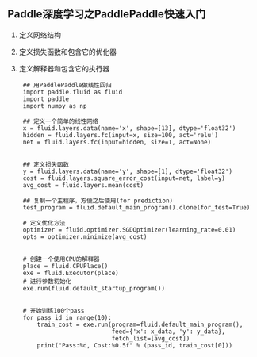 ## Paddle深度学习之PaddlePaddle快速入门
1. 定义网络结构
2. 定义损失函数和包含它的优化器
3. 定义解释器和包含它的执行器

		## 用PaddlePaddle做线性回归
		import paddle.fluid as fluid
		import paddle
		import numpy as np
		
		## 定义一个简单的线性网络
		x = fluid.layers.data(name='x', shape=[13], dtype='float32')
		hidden = fluid.layers.fc(input=x, size=100, act='relu')
		net = fluid.layers.fc(input=hidden, size=1, act=None)
		
		
		## 定义损失函数
		y = fluid.layers.data(name='y', shape=[1], dtype='float32')
		cost = fluid.layers.square_error_cost(input=net, label=y)
		avg_cost = fluid.layers.mean(cost)		
		
		## 复制一个主程序，方便之后使用(for prediction)
		test_program = fluid.default_main_program().clone(for_test=True)
		
		# 定义优化方法
		optimizer = fluid.optimizer.SGDOptimizer(learning_rate=0.01)
		opts = optimizer.minimize(avg_cost)	

		
		# 创建一个使用CPU的解释器
		place = fluid.CPUPlace()
		exe = fluid.Executor(place)
		# 进行参数初始化
		exe.run(fluid.default_startup_program())
		
		
		# 开始训练100个pass
		for pass_id in range(10):
		    train_cost = exe.run(program=fluid.default_main_program(),
		                         feed={'x': x_data, 'y': y_data},
		                         fetch_list=[avg_cost])
		    print("Pass:%d, Cost:%0.5f" % (pass_id, train_cost[0]))
		
